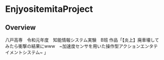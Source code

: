 # EnjyositemitaProject
 
## Overview
八戸高専　令和元年度　知能情報システム実験　B班
作品「【炎上】廃車壊してみたら衝撃の結果にwww　~加速度センサを用いた操作型アクションエンタテイメントシステム~ 」
